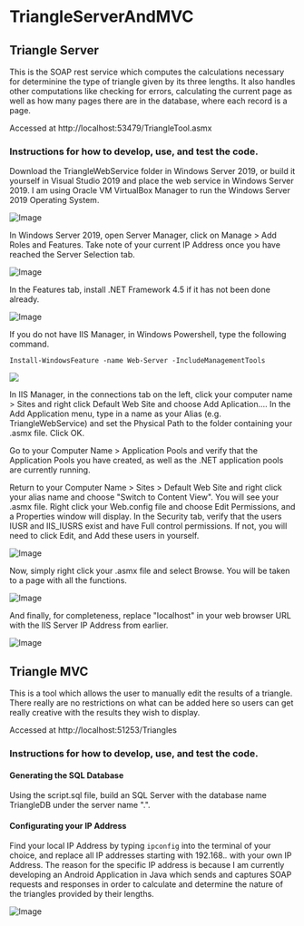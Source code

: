 # TriangleServerAndMVC

## Triangle Server

This is the SOAP rest service which computes the calculations necessary for determinine the type of triangle given by its three lengths. It also handles other computations like checking for errors, calculating the current page as well as how many pages there are in the database, where each record is a page.

Accessed at http://localhost:53479/TriangleTool.asmx

### Instructions for how to develop, use, and test the code.

Download the TriangleWebService folder in Windows Server 2019, or build it yourself in Visual Studio 2019 and place the web service in Windows Server 2019. I am using Oracle VM VirtualBox Manager to run the Windows Server 2019 Operating System.

![Image](https://i.imgur.com/ElnFZ93.png)

In Windows Server 2019, open Server Manager, click on Manage > Add Roles and Features. Take note of your current IP Address once you have reached the Server Selection tab.

![Image](https://i.imgur.com/hvLPVdg.png)


In the Features tab, install .NET Framework 4.5 if it has not been done already. 

![Image](https://i.imgur.com/wfxW9mp.png)

If you do not have IIS Manager, in Windows Powershell, type the following command.

`Install-WindowsFeature -name Web-Server -IncludeManagementTools`

![](https://i.imgur.com/oFbL2SR.png)

In IIS Manager, in the connections tab on the left, click your computer name > Sites and right click Default Web Site and choose Add Aplication.... In the Add Application menu, type in a name as your Alias (e.g. TriangleWebService) and set the Physical Path to the folder containing your .asmx file. Click OK. 

Go to your Computer Name > Application Pools and verify that the Application Pools you have created, as well as the .NET application pools are currently running. 

Return to your Computer Name > Sites > Default Web Site and right click your alias name and choose "Switch to Content View". You will see your .asmx file. Right click your Web.config file and choose Edit Permissions, and a Properties window will display. In the Security tab, verify that the users IUSR and IIS_IUSRS exist and have Full control permissions. If not, you will need to click Edit, and Add these users in yourself.

![Image](https://i.imgur.com/71GGVET.png)

Now, simply right click your .asmx file and select Browse. You will be taken to a page with all the functions. 

![Image](https://i.imgur.com/RHylCv3.png)

And finally, for completeness, replace "localhost" in your web browser URL with the IIS Server IP Address from earlier.

![Image](https://i.imgur.com/YRo3Zd1.png)



## Triangle MVC

This is a tool which allows the user to manually edit the results of a triangle. There really are no restrictions on what can be added here so users can get really creative with the results they wish to display.

Accessed at http://localhost:51253/Triangles

### Instructions for how to develop, use, and test the code.

#### Generating the SQL Database

Using the script.sql file, build an SQL Server with the database name TriangleDB under the server name ".".

#### Configurating your IP Address

Find your local IP Address by typing `ipconfig` into the terminal of your choice, and replace all IP addresses starting with 192.168.*.* with your own IP Address. The reason for the specific IP address is because I am currently developing an Android Application in Java which sends and captures SOAP requests and responses in order to calculate and determine the nature of the triangles provided by their lengths.


![Image](https://i.imgur.com/onTKFqn.png)

